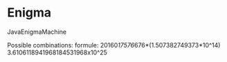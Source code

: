 # Enigma
JavaEnigmaMachine

Possible combinations:
formule: 20160*17576*676*(1.507382749373*10^14)
3.6106118941968184531968x10^25 

